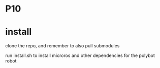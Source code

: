 # P10

# install
clone the repo, and remember to also pull submodules

run install.sh to install microros and other dependencies for the polybot robot